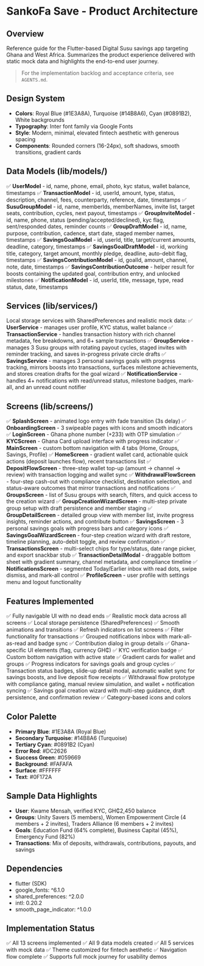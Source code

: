 # SankoFa Save - Product Architecture

## Overview
Reference guide for the Flutter-based Digital Susu savings app targeting Ghana and West Africa. Summarizes the product experience delivered with static mock data and highlights the end-to-end user journey.

> For the implementation backlog and acceptance criteria, see `AGENTS.md`.

## Design System
- **Colors**: Royal Blue (#1E3A8A), Turquoise (#14B8A6), Cyan (#0891B2), White backgrounds
- **Typography**: Inter font family via Google Fonts
- **Style**: Modern, minimal, elevated fintech aesthetic with generous spacing
- **Components**: Rounded corners (16-24px), soft shadows, smooth transitions, gradient cards

## Data Models (lib/models/)
✅ **UserModel** - id, name, phone, email, photo, kyc status, wallet balance, timestamps
✅ **TransactionModel** - id, userId, amount, type, status, description, channel, fees, counterparty, reference, date, timestamps
✅ **SusuGroupModel** - id, name, memberIds, memberNames, invite list, target seats, contribution, cycles, next payout, timestamps
✅ **GroupInviteModel** - id, name, phone, status (pending/accepted/declined), kyc flag, sent/responded dates, reminder counts
✅ **GroupDraftModel** - id, name, purpose, contribution, cadence, start date, staged member names, timestamps
✅ **SavingsGoalModel** - id, userId, title, target/current amounts, deadline, category, timestamps
✅ **SavingsGoalDraftModel** - id, working title, category, target amount, monthly pledge, deadline, auto-debit flag, timestamps
✅ **SavingsContributionModel** - id, goalId, amount, channel, note, date, timestamps
✅ **SavingsContributionOutcome** - helper result for boosts containing the updated goal, contribution entry, and unlocked milestones
✅ **NotificationModel** - id, userId, title, message, type, read status, date, timestamps

## Services (lib/services/)
Local storage services with SharedPreferences and realistic mock data:
✅ **UserService** - manages user profile, KYC status, wallet balance
✅ **TransactionService** - handles transaction history with rich channel metadata, fee breakdowns, and 6+ sample transactions
✅ **GroupService** - manages 3 Susu groups with rotating payout cycles, staged invites with reminder tracking, and saves in-progress private circle drafts
✅ **SavingsService** - manages 3 personal savings goals with progress tracking, mirrors boosts into transactions, surfaces milestone achievements, and stores creation drafts for the goal wizard
✅ **NotificationService** - handles 4+ notifications with read/unread status, milestone badges, mark-all, and an unread count notifier

## Screens (lib/screens/)
✅ **SplashScreen** - animated logo entry with fade transition (3s delay)
✅ **OnboardingScreen** - 3 swipeable pages with icons and smooth indicators
✅ **LoginScreen** - Ghana phone number (+233) with OTP simulation
✅ **KYCScreen** - Ghana Card upload interface with progress indicator
✅ **MainScreen** - custom bottom navigation with 4 tabs (Home, Groups, Savings, Profile)
✅ **HomeScreen** - gradient wallet card, actionable quick actions (deposit launches flow), recent transactions list
✅ **DepositFlowScreen** - three-step wallet top-up (amount → channel → review) with transaction logging and wallet sync
✅ **WithdrawalFlowScreen** - four-step cash-out with compliance checklist, destination selection, and status-aware outcomes that mirror transactions and notifications
✅ **GroupsScreen** - list of Susu groups with search, filters, and quick access to the creation wizard
✅ **GroupCreationWizardScreen** - multi-step private group setup with draft persistence and member staging
✅ **GroupDetailScreen** - detailed group view with member list, invite progress insights, reminder actions, and contribute button
✅ **SavingsScreen** - 3 personal savings goals with progress bars and category icons
✅ **SavingsGoalWizardScreen** - four-step creation wizard with draft restore, timeline planning, auto-debit toggle, and review confirmation
✅ **TransactionsScreen** - multi-select chips for type/status, date range picker, and export snackbar stub
✅ **TransactionDetailModal** - draggable bottom sheet with gradient summary, channel metadata, and compliance timeline
✅ **NotificationsScreen** - segmented Today/Earlier inbox with read dots, swipe dismiss, and mark-all control
✅ **ProfileScreen** - user profile with settings menu and logout functionality

## Features Implemented
✅ Fully navigable UI with no dead ends
✅ Realistic mock data across all screens
✅ Local storage persistence (SharedPreferences)
✅ Smooth animations and transitions
✅ Refresh indicators on list screens
✅ Filter functionality for transactions
✅ Grouped notifications inbox with mark-all-as-read and badge sync
✅ Contribution dialog in group details
✅ Ghana-specific UI elements (flag, currency GH₵)
✅ KYC verification badge
✅ Custom bottom navigation with active state
✅ Gradient cards for wallet and groups
✅ Progress indicators for savings goals and group cycles
✅ Transaction status badges, slide-up detail modal, automatic wallet sync for savings boosts, and live deposit flow receipts
✅ Withdrawal flow prototype with compliance gating, manual review simulation, and wallet + notification syncing
✅ Savings goal creation wizard with multi-step guidance, draft persistence, and confirmation review
✅ Category-based icons and colors

## Color Palette
- **Primary Blue**: #1E3A8A (Royal Blue)
- **Secondary Turquoise**: #14B8A6 (Turquoise)
- **Tertiary Cyan**: #0891B2 (Cyan)
- **Error Red**: #DC2626
- **Success Green**: #059669
- **Background**: #FAFAFA
- **Surface**: #FFFFFF
- **Text**: #0F172A

## Sample Data Highlights
- **User**: Kwame Mensah, verified KYC, GH₵2,450 balance
- **Groups**: Unity Savers (5 members), Women Empowerment Circle (4 members + 2 invites), Traders Alliance (6 members + 2 invites)
- **Goals**: Education Fund (64% complete), Business Capital (45%), Emergency Fund (82%)
- **Transactions**: Mix of deposits, withdrawals, contributions, payouts, and savings

## Dependencies
- flutter (SDK)
- google_fonts: ^6.1.0
- shared_preferences: ^2.0.0
- intl: 0.20.2
- smooth_page_indicator: ^1.0.0

## Implementation Status
✅ All 13 screens implemented
✅ All 9 data models created
✅ All 5 services with mock data
✅ Theme customized for fintech aesthetic
✅ Navigation flow complete
✅ Supports full mock journey for usability demos
